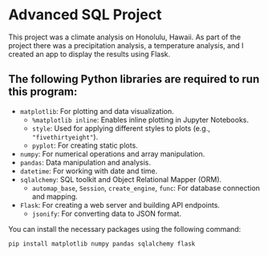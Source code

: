 # Advanced SQL Project
This project was a climate analysis on Honolulu, Hawaii. As part of the project there was a precipitation analysis, a temperature analysis, and I created an app to display the results using Flask. 

## The following Python libraries are required to run this program:

- `matplotlib`: For plotting and data visualization.
  - `%matplotlib inline`: Enables inline plotting in Jupyter Notebooks.
  - `style`: Used for applying different styles to plots (e.g., `"fivethirtyeight"`).
  - `pyplot`: For creating static plots.
- `numpy`: For numerical operations and array manipulation.
- `pandas`: Data manipulation and analysis.
- `datetime`: For working with date and time.
- `sqlalchemy`: SQL toolkit and Object Relational Mapper (ORM).
  - `automap_base`, `Session`, `create_engine`, `func`: For database connection and mapping.
- `Flask`: For creating a web server and building API endpoints.
  - `jsonify`: For converting data to JSON format.

You can install the necessary packages using the following command:

```bash
pip install matplotlib numpy pandas sqlalchemy flask

